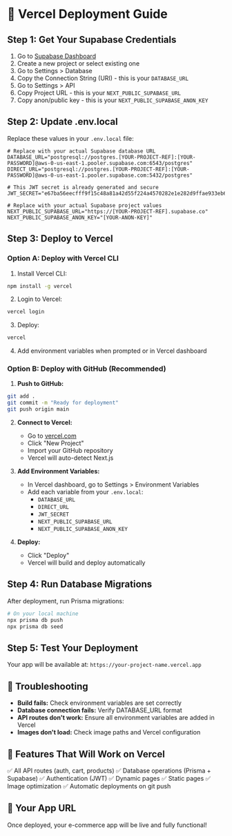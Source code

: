 # 🚀 Vercel Deployment Guide

## Step 1: Get Your Supabase Credentials

1. Go to [Supabase Dashboard](https://supabase.com/dashboard)
2. Create a new project or select existing one
3. Go to Settings > Database
4. Copy the Connection String (URI) - this is your `DATABASE_URL`
5. Go to Settings > API
6. Copy Project URL - this is your `NEXT_PUBLIC_SUPABASE_URL`
7. Copy anon/public key - this is your `NEXT_PUBLIC_SUPABASE_ANON_KEY`

## Step 2: Update .env.local

Replace these values in your `.env.local` file:

```env
# Replace with your actual Supabase database URL
DATABASE_URL="postgresql://postgres.[YOUR-PROJECT-REF]:[YOUR-PASSWORD]@aws-0-us-east-1.pooler.supabase.com:6543/postgres"
DIRECT_URL="postgresql://postgres.[YOUR-PROJECT-REF]:[YOUR-PASSWORD]@aws-0-us-east-1.pooler.supabase.com:5432/postgres"

# This JWT secret is already generated and secure
JWT_SECRET="e67ba56eecfff9f15c48a81a42d55f224a4570282e1e282d9ffae933eb6cb4dd"

# Replace with your actual Supabase project values
NEXT_PUBLIC_SUPABASE_URL="https://[YOUR-PROJECT-REF].supabase.co"
NEXT_PUBLIC_SUPABASE_ANON_KEY="[YOUR-ANON-KEY]"
```

## Step 3: Deploy to Vercel

### Option A: Deploy with Vercel CLI

1. Install Vercel CLI:

```bash
npm install -g vercel
```

2. Login to Vercel:

```bash
vercel login
```

3. Deploy:

```bash
vercel
```

4. Add environment variables when prompted or in Vercel dashboard

### Option B: Deploy with GitHub (Recommended)

1. **Push to GitHub:**

```bash
git add .
git commit -m "Ready for deployment"
git push origin main
```

2. **Connect to Vercel:**

   - Go to [vercel.com](https://vercel.com)
   - Click "New Project"
   - Import your GitHub repository
   - Vercel will auto-detect Next.js

3. **Add Environment Variables:**

   - In Vercel dashboard, go to Settings > Environment Variables
   - Add each variable from your `.env.local`:
     - `DATABASE_URL`
     - `DIRECT_URL`
     - `JWT_SECRET`
     - `NEXT_PUBLIC_SUPABASE_URL`
     - `NEXT_PUBLIC_SUPABASE_ANON_KEY`

4. **Deploy:**
   - Click "Deploy"
   - Vercel will build and deploy automatically

## Step 4: Run Database Migrations

After deployment, run Prisma migrations:

```bash
# On your local machine
npx prisma db push
npx prisma db seed
```

## Step 5: Test Your Deployment

Your app will be available at: `https://your-project-name.vercel.app`

## 🔧 Troubleshooting

- **Build fails:** Check environment variables are set correctly
- **Database connection fails:** Verify DATABASE_URL format
- **API routes don't work:** Ensure all environment variables are added in Vercel
- **Images don't load:** Check image paths and Vercel configuration

## 📱 Features That Will Work on Vercel

✅ All API routes (auth, cart, products)
✅ Database operations (Prisma + Supabase)
✅ Authentication (JWT)
✅ Dynamic pages
✅ Static pages
✅ Image optimization
✅ Automatic deployments on git push

## 🎯 Your App URL

Once deployed, your e-commerce app will be live and fully functional!
